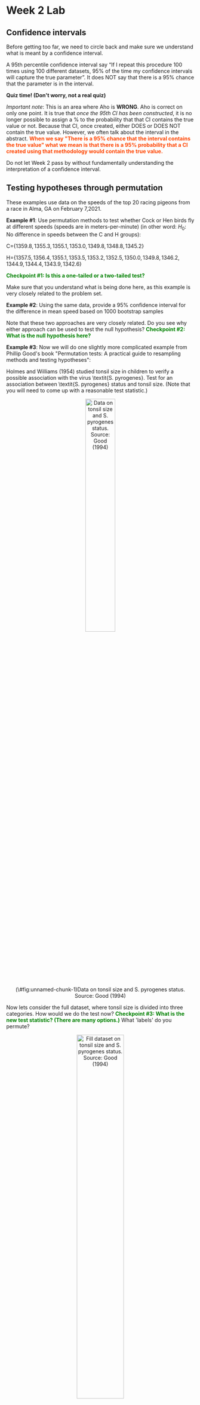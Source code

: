 Week 2 Lab
=============

Confidence intervals
-----------------------

Before getting too far, we need to circle back and make sure we understand what is meant by a confidence interval. 

A 95th percentile confidence interval say “If I repeat this procedure 100 times using 100 different datasets, 95% of the time my confidence intervals will capture the true parameter”. It does NOT say that there is a 95% chance that the parameter is in the interval.

**Quiz time! (Don't worry, not a real quiz)**

*Important note*: This is an area where Aho is **WRONG**. Aho is correct on only one point. It is true that *once the 95th CI has been constructed*, it is no longer possible to assign a $\%$ to the probability that that CI contains the true value or not. Because that CI, once created, either DOES or DOES NOT contain the true value. However, we often talk about the interval in the abstract. **<span style="color: orangered;">When we say "There is a 95$\%$ chance that the interval contains the true value" what we mean is that there is a 95$\%$ probability that a CI created using that methodology would contain the true value.</span>**

Do not let Week 2 pass by without fundamentally understanding the interpretation of a confidence interval. 

Testing hypotheses through permutation
------------------------------------

These examples use data on the speeds of the top 20 racing pigeons from a race in Alma, GA on February 7,2021. 

**Example #1**: Use permutation methods to test whether Cock or Hen birds fly at different speeds (speeds are in meters-per-minute) (in other word: $H_{0}$: No difference in speeds between the C and H groups):

C=$\{1359.8,1355.3,1355.1,1353.0,1349.8,1348.8,1345.2\}$

H=$\{1357.5,1356.4,1355.1,1353.5,1353.2,1352.5,1350.0,1349.8,1346.2,1344.9,1344.4,1343.9,1342.6\}$

**<span style="color: green;">Checkpoint #1: Is this a one-tailed or a two-tailed test?</span>**

Make sure that you understand what is being done here, as this example is very closely related to the problem set.


**Example #2**: Using the same data, provide a 95% confidence interval for the difference in mean speed based on 1000 bootstrap samples

Note that these two approaches are very closely related. Do you see why either approach can be used to test the null hypothesis? **<span style="color: green;">Checkpoint #2: What is the null hypothesis here?</span>**

**Example #3**: Now we will do one slightly more complicated example from Phillip Good's book "Permutation tests: A practical guide to resampling methods and testing hypotheses":

Holmes and Williams (1954) studied tonsil size in children to verify a possible association with the virus \textit{S. pyrogenes}. Test for an association between \textit{S. pyrogenes} status and tonsil size. (Note that you will need to come up with a reasonable test statistic.)

<div class="figure" style="text-align: center">
<img src="Table2categories.png" alt="Data on tonsil size and S. pyrogenes status. Source: Good (1994)" width="40%" />
<p class="caption">(\#fig:unnamed-chunk-1)Data on tonsil size and S. pyrogenes status. Source: Good (1994)</p>
</div>

Now lets consider the full dataset, where tonsil size is divided into three categories. How would we do the test now? **<span style="color: green;">Checkpoint #3: What is the new test statistic? (There are many options.)</span>** What 'labels' do you permute?

<div class="figure" style="text-align: center">
<img src="Table3categories.png" alt="Fill dataset on tonsil size and S. pyrogenes status. Source: Good (1994)" width="50%" />
<p class="caption">(\#fig:unnamed-chunk-2)Fill dataset on tonsil size and S. pyrogenes status. Source: Good (1994)</p>
</div>

Basics of bootstrap and jackknife
------------------------------------

To get started with bootstrap and jackknife techniques, we start by working through a very simple example. First we simulate some data


```r
x<-seq(0,9,by=1)
```

This will constutute our "data". Let's print the result of sampling with replacement to get a sense for it...


```r
table(sample(x,size=length(x),replace=T))
```

```
## 
## 0 1 2 4 5 6 
## 2 2 2 1 2 1
```

Now we will write a little script to take bootstrap samples and calculate the means of each of these bootstrap samples


```r
xmeans<-vector(length=1000)
for (i in 1:1000)
  {
  xmeans[i]<-mean(sample(x,replace=T))
  }
```

The actual number of bootstrapped samples is arbitrary *at this point* but there are ways of characterizing the precision of the bootstrap (jackknife-after-bootstrap) which might inform the number of bootstrap samples needed. *In practice*, people tend to pick some arbitrary but large number of bootstrap samples because computers are so fast that it is often easy to draw far more samples than are actually needed. When calculation of the statistic is slow (as might be the case if you are using the samples to construct a phylogeny, for example), then you would need to be more concerned with the number of bootstrap samples. 

First, lets just look at a histogram of the bootstrapped means and plot the actual sample mean on the histogram for comparison



```r
hist(xmeans,breaks=30,col="pink")
abline(v=mean(x),lwd=2)
```

<img src="Week-2-lab_files/figure-html/unnamed-chunk-6-1.png" width="672" />

Calculating bias and standard error
-----------------------------------

From these we can calculate the bias and standard deviation for the mean (which is the "statistic"):

$$
\widehat{Bias_{boot}} = \left(\frac{1}{k}\sum^{k}_{i=1}\theta^{*}_{i}\right)-\hat{\theta}
$$


```r
bias.boot<-mean(xmeans)-mean(x)
bias.boot
```

```
## [1] -0.0243
```

```r
hist(xmeans,breaks=30,col="pink")
abline(v=mean(x),lwd=5,col="black")
abline(v=mean(xmeans),lwd=2,col="yellow")
```

<img src="Week-2-lab_files/figure-html/unnamed-chunk-7-1.png" width="672" />

$$
\widehat{s.e._{boot}} = \sqrt{\frac{1}{k-1}\sum^{k}_{i=1}(\theta^{*}_{i}-\bar{\theta^{*}})^{2}}
$$


```r
se.boot<-sd(xmeans)
```

We can find the confidence intervals in two ways:

Method #1: Assume the bootstrap statistics are normally distributed


```r
LL.boot<-mean(xmeans)-1.96*se.boot #where did 1.96 come from?
UL.boot<-mean(xmeans)+1.96*se.boot
LL.boot
```

```
## [1] 2.691122
```

```r
UL.boot
```

```
## [1] 6.260278
```

Method #2: Simply take the quantiles of the bootstrap statistics


```r
quantile(xmeans,c(0.025,0.975))
```

```
##  2.5% 97.5% 
##   2.7   6.3
```

Let's compare this to what we would have gotten if we had used normal distribution theory. First we have to calculate the standard error:


```r
se.normal<-sqrt(var(x)/length(x))
LL.normal<-mean(x)-qt(0.975,length(x)-1)*se.normal
UL.normal<-mean(x)+qt(0.975,length(x)-1)*se.normal
LL.normal
```

```
## [1] 2.334149
```

```r
UL.normal
```

```
## [1] 6.665851
```

In this case, the confidence intervals we got from the normal distribution theory are too wide.

**<span style="color: green;">Checkpoint #4: Does it make sense why the normal distribution theory intervals are too wide?</span>** Because the original were were uniformly distributed, the data has higher variance than would be expected and therefore the standard error is higher than would be expected.

There are two packages that provide functions for bootstrapping, 'boot' and 'boostrap'. We will start by using the 'bootstrap' package, which was originally designed for Efron and Tibshirani's monograph on the bootstrap. 

To test the main functionality of the 'bootstrap' package, we will use the data we already have. The 'bootstrap' function requires the input of a user-defined function to calculate the statistic of interest. Here I will write a function that calculates the mean of the input values.


```r
library(bootstrap)
theta<-function(x)
  {
    mean(x)
  }
results<-bootstrap(x=x,nboot=1000,theta=theta)
results
```

```
## $thetastar
##    [1] 4.2 3.9 4.4 2.9 2.5 2.7 4.5 4.3 4.3 5.5 3.1 3.8 4.0 6.4 4.7 5.3 5.2 3.2
##   [19] 4.8 4.7 3.9 4.5 6.4 4.1 5.3 4.1 5.6 2.8 4.2 4.5 5.7 4.5 5.7 4.8 4.5 5.2
##   [37] 4.6 5.4 2.4 5.4 4.9 5.8 5.3 6.3 4.4 4.1 4.8 3.7 5.3 4.3 4.3 2.7 3.5 5.3
##   [55] 2.8 3.0 5.7 3.1 3.5 4.5 4.1 3.6 3.5 3.6 3.3 3.5 5.1 5.5 4.5 4.0 4.0 3.7
##   [73] 6.1 5.4 4.5 4.3 4.8 3.4 6.2 3.8 4.8 3.8 5.6 4.7 3.0 3.7 5.2 4.2 5.0 4.6
##   [91] 5.0 4.5 3.8 5.4 4.1 3.1 4.4 5.1 4.4 7.5 6.1 2.8 4.5 3.7 3.0 4.4 4.4 4.5
##  [109] 3.7 6.5 6.6 4.1 4.2 3.5 5.2 4.0 5.5 4.9 4.0 4.1 4.3 4.1 3.8 4.0 3.4 6.6
##  [127] 5.2 6.0 6.0 3.5 4.6 3.8 3.4 5.9 4.8 5.2 6.2 3.7 3.1 4.0 4.9 4.4 3.6 3.4
##  [145] 5.0 4.2 6.4 5.3 3.6 3.4 4.4 4.5 3.6 5.2 7.0 4.8 5.5 4.8 4.3 6.5 5.3 4.5
##  [163] 4.4 3.7 4.7 4.8 4.2 4.7 3.1 3.1 5.0 4.7 5.3 4.8 4.3 3.8 4.1 5.0 3.9 3.1
##  [181] 3.8 4.5 4.3 5.5 4.6 3.5 5.2 3.3 4.3 4.3 3.7 4.2 5.0 4.8 4.7 6.1 4.3 2.7
##  [199] 3.0 3.6 5.1 4.4 4.4 3.9 2.9 4.1 4.2 5.0 3.3 7.0 4.0 5.7 3.5 5.0 4.4 5.1
##  [217] 4.9 4.1 5.6 5.0 4.2 3.4 5.9 6.1 5.1 4.7 3.5 4.6 4.6 3.4 5.3 5.1 3.3 5.2
##  [235] 4.9 5.0 3.1 4.9 3.9 5.1 3.5 4.8 4.5 4.5 4.6 5.3 2.8 5.0 3.6 2.5 6.8 5.0
##  [253] 3.3 6.1 3.0 3.7 4.1 4.3 5.9 2.3 5.6 5.5 5.2 5.8 3.3 4.3 4.9 4.4 5.4 3.4
##  [271] 5.2 4.6 5.2 4.5 3.0 4.0 5.7 3.7 5.7 4.9 5.2 4.4 4.1 4.2 3.8 3.8 6.4 4.1
##  [289] 5.6 3.9 5.2 3.7 3.2 3.9 3.6 6.2 6.1 5.2 4.3 4.2 5.7 5.6 3.8 5.0 4.8 6.4
##  [307] 4.6 4.7 5.1 4.1 3.9 4.2 3.3 4.9 5.3 3.2 4.1 4.8 4.5 5.7 4.4 4.1 3.6 4.4
##  [325] 4.7 3.1 4.1 4.4 5.2 4.3 4.4 3.5 4.3 4.7 4.1 3.7 4.4 6.2 6.0 4.1 4.9 4.9
##  [343] 5.7 5.7 5.6 3.2 4.2 4.2 5.4 3.6 5.4 1.9 6.2 4.7 4.5 5.6 5.7 3.8 3.9 5.2
##  [361] 5.0 5.8 6.0 3.3 5.6 5.0 4.6 4.9 5.8 3.6 5.3 4.4 4.4 3.9 6.0 2.9 5.3 4.1
##  [379] 6.0 4.0 3.6 3.5 3.9 2.4 4.7 4.6 2.8 6.8 4.8 3.6 5.2 2.8 4.6 3.8 6.5 3.6
##  [397] 3.2 3.1 4.3 5.2 5.0 3.7 4.1 4.6 3.6 6.0 4.5 5.2 2.5 3.3 4.3 6.1 5.1 5.0
##  [415] 4.2 3.7 5.8 5.3 3.6 4.0 4.9 5.9 3.0 4.9 5.4 6.1 3.6 4.6 4.5 6.2 3.8 5.2
##  [433] 3.7 4.0 2.9 4.5 6.8 2.9 4.6 5.5 3.6 3.5 4.0 6.0 4.2 2.9 5.5 5.2 2.2 4.6
##  [451] 3.7 3.8 4.8 3.8 5.0 3.9 4.3 5.4 4.9 3.4 5.3 4.2 5.1 4.5 4.5 4.4 3.7 5.3
##  [469] 3.0 4.0 5.0 5.4 4.3 4.8 4.2 5.1 3.9 5.5 4.1 2.6 4.7 4.8 2.9 3.8 4.5 5.0
##  [487] 5.5 2.5 2.8 5.4 4.3 5.1 5.1 4.2 3.4 5.8 6.1 5.5 4.5 2.6 3.7 5.0 4.1 5.1
##  [505] 5.6 4.9 5.1 5.3 3.6 3.6 5.2 3.3 5.1 3.4 5.1 5.1 4.4 5.3 3.5 5.7 6.0 5.1
##  [523] 4.8 3.1 4.6 4.1 4.3 4.2 3.8 3.9 5.3 7.0 3.9 4.3 4.2 6.1 5.6 4.1 4.1 5.0
##  [541] 3.2 4.2 6.0 4.7 5.8 5.2 3.8 3.2 3.2 5.5 4.4 5.9 4.5 3.8 2.7 6.6 5.2 5.5
##  [559] 3.0 6.1 6.0 2.6 4.8 5.5 6.4 3.3 4.1 5.1 3.9 6.0 4.8 3.8 6.4 4.4 5.2 6.2
##  [577] 4.7 5.7 5.3 5.1 5.3 3.7 4.0 3.6 3.6 2.9 4.8 5.6 4.6 4.2 4.4 4.2 4.7 5.8
##  [595] 4.3 4.4 4.8 4.2 3.8 5.5 4.7 5.1 4.9 5.0 3.5 3.1 4.4 2.7 3.5 4.5 4.1 3.6
##  [613] 4.0 4.3 5.3 4.8 3.8 4.3 3.2 3.8 3.5 5.2 5.6 5.3 4.2 4.7 5.1 4.3 5.1 6.1
##  [631] 5.7 3.8 5.1 3.8 4.7 5.0 4.4 5.1 5.8 3.9 3.2 5.5 4.6 4.8 4.0 3.6 6.3 4.6
##  [649] 5.3 4.4 4.7 3.3 4.5 5.4 3.5 3.9 3.5 4.8 5.2 5.0 4.4 4.3 4.3 5.0 2.7 5.5
##  [667] 3.5 2.7 4.8 6.6 3.7 5.3 6.1 2.8 3.1 4.2 5.7 2.6 5.0 4.4 4.9 5.1 4.2 4.0
##  [685] 4.8 6.1 4.0 5.6 4.5 5.0 5.2 3.4 4.0 4.5 3.7 4.5 3.7 5.0 5.8 5.0 4.6 4.2
##  [703] 4.5 4.0 5.4 4.6 3.9 4.6 5.7 4.3 6.9 4.6 3.1 4.6 4.6 3.7 4.8 6.6 4.7 4.9
##  [721] 4.0 5.2 3.6 2.9 5.3 4.6 5.9 3.1 3.9 4.1 5.5 5.0 3.6 4.2 4.7 4.5 4.8 4.2
##  [739] 4.7 5.3 5.9 4.4 2.9 4.9 4.0 4.3 3.6 5.5 4.6 6.1 4.0 5.5 3.2 4.7 5.4 4.2
##  [757] 5.3 3.3 6.1 4.4 5.6 6.2 5.4 5.5 5.3 4.2 2.9 3.2 4.2 3.0 3.5 6.4 4.3 3.7
##  [775] 4.1 5.5 5.6 2.2 5.1 3.3 5.4 4.2 4.3 5.1 5.6 4.8 4.1 4.9 4.8 4.3 2.7 5.1
##  [793] 5.3 5.5 6.0 4.7 5.7 3.9 3.7 4.7 5.2 5.2 3.1 4.7 5.4 5.5 5.4 4.7 5.0 3.6
##  [811] 5.2 4.1 4.0 4.5 4.6 3.1 5.3 3.4 4.1 4.1 5.1 5.9 4.9 4.9 4.2 5.1 4.2 3.7
##  [829] 4.9 5.2 6.0 5.0 5.4 6.6 4.3 4.8 4.2 3.5 3.5 5.4 5.3 4.0 4.9 4.8 4.5 3.7
##  [847] 5.4 6.1 4.0 5.3 3.2 4.4 4.9 4.3 4.5 4.5 4.6 5.4 4.6 5.4 4.3 4.9 5.8 4.4
##  [865] 4.1 2.2 4.5 3.9 3.2 4.0 4.4 4.2 4.4 5.1 4.5 3.5 5.4 5.3 4.0 5.5 5.5 5.9
##  [883] 5.6 3.7 5.1 2.3 4.5 4.8 3.2 4.0 4.6 6.5 4.1 4.1 3.2 4.7 4.3 6.2 3.4 3.8
##  [901] 4.2 4.3 5.7 4.5 6.2 3.9 4.7 4.8 4.9 4.1 3.4 5.3 5.0 4.5 4.1 4.1 3.8 4.7
##  [919] 5.1 4.3 6.7 5.1 4.9 4.9 5.0 3.9 3.3 5.0 5.6 3.6 4.4 4.1 3.6 5.8 4.1 3.5
##  [937] 4.7 3.4 4.4 4.6 5.2 3.9 3.4 5.7 5.2 4.7 3.1 4.5 5.0 5.8 3.3 5.5 2.8 6.5
##  [955] 4.4 2.8 4.4 4.7 4.7 4.0 5.3 3.5 6.2 4.4 4.0 3.6 4.4 4.1 5.2 2.5 4.6 4.5
##  [973] 4.1 4.6 5.5 3.5 3.8 5.7 4.8 4.5 6.8 4.3 4.7 4.7 5.4 4.0 4.1 3.0 3.6 2.3
##  [991] 4.4 6.4 3.2 4.3 4.4 5.6 4.0 5.0 4.4 5.6
## 
## $func.thetastar
## NULL
## 
## $jack.boot.val
## NULL
## 
## $jack.boot.se
## NULL
## 
## $call
## bootstrap(x = x, nboot = 1000, theta = theta)
```

```r
quantile(results$thetastar,c(0.025,0.975))
```

```
##  2.5% 97.5% 
##   2.7   6.4
```

Notice that we get exactly what we got last time. This illustrates an important point, which is that the bootstrap functions are often no easier to use than something you could write yourself.

You can also define a function of the bootstrapped statistics (we have been calling this theta) to pull out immediately any summary statistics you are interested in from the bootstrapped thetas.

Here I will write a function that calculates the bias of my estimate of the mean (which is 4.5 [i.e. the mean of the number 0,1,2,3,4,5,6,7,8,9])


```r
bias<-function(x)
  {
  mean(x)-4.5
  }
results<-bootstrap(x=x,nboot=1000,theta=theta,func=bias)
results
```

```
## $thetastar
##    [1] 5.2 5.5 5.5 4.4 4.3 4.8 3.8 5.1 3.9 4.0 3.4 5.4 5.6 5.2 2.6 6.0 3.6 4.3
##   [19] 3.7 4.7 4.3 4.0 5.1 4.2 3.7 2.8 5.7 3.9 5.4 4.8 4.3 4.0 4.0 3.9 5.6 5.4
##   [37] 3.3 4.8 5.2 2.6 3.8 4.7 3.8 2.9 2.4 4.5 5.1 5.7 5.0 6.1 5.8 3.9 3.6 4.3
##   [55] 4.3 3.7 5.3 5.3 4.6 2.6 6.0 5.3 6.0 4.6 5.6 5.5 5.9 4.9 6.2 4.7 5.6 4.9
##   [73] 3.8 4.7 4.3 4.2 4.0 5.0 4.9 2.7 3.8 4.6 4.7 5.8 5.8 5.2 2.8 4.6 4.0 5.6
##   [91] 4.3 5.6 4.4 4.4 3.8 4.5 5.4 5.4 4.7 4.0 3.6 5.8 5.4 3.5 4.1 5.0 4.7 5.6
##  [109] 4.6 4.2 4.7 5.2 5.5 2.8 3.9 4.6 5.9 5.0 3.4 3.7 4.1 5.6 4.7 4.5 4.4 4.1
##  [127] 5.0 4.4 4.9 4.5 3.6 3.4 4.0 3.9 4.0 3.1 5.0 5.5 4.3 3.5 3.7 4.8 5.7 4.8
##  [145] 5.8 5.9 5.4 3.7 4.9 4.7 3.2 6.3 3.4 4.9 5.1 3.7 4.8 5.3 4.3 5.3 4.3 7.3
##  [163] 5.1 4.2 3.8 5.6 4.7 3.7 3.7 3.3 3.6 2.7 6.1 4.5 4.2 3.6 4.7 5.5 5.2 3.6
##  [181] 4.4 3.6 4.0 3.7 3.1 3.7 4.4 5.8 5.1 5.1 3.8 5.5 4.5 2.6 4.5 4.7 6.3 4.8
##  [199] 4.3 3.7 5.1 5.4 4.5 3.5 5.2 3.8 3.8 5.0 5.2 6.0 3.4 3.9 4.7 4.2 4.0 4.5
##  [217] 5.7 3.8 5.7 4.9 3.4 4.6 6.6 4.0 5.2 4.8 6.3 3.4 3.4 4.9 3.8 5.2 3.7 4.2
##  [235] 6.3 4.2 5.8 5.3 4.7 5.7 5.1 5.3 3.2 5.1 6.2 3.7 5.6 2.8 2.8 6.5 4.5 4.2
##  [253] 5.1 4.8 5.5 4.2 4.4 4.5 5.3 4.3 3.3 4.8 5.8 4.7 5.3 5.4 3.9 5.6 4.4 5.1
##  [271] 4.2 4.9 4.3 5.8 4.8 5.9 3.3 3.6 4.7 5.0 4.7 5.3 5.1 3.8 4.0 4.5 2.7 3.8
##  [289] 2.9 3.8 4.8 5.1 5.1 3.9 3.6 3.5 3.7 5.5 5.1 4.9 4.8 6.2 4.8 5.3 4.6 5.2
##  [307] 5.9 5.7 3.0 5.2 4.9 4.1 4.5 4.0 5.3 4.5 3.8 3.6 4.4 4.6 4.3 4.3 4.0 5.2
##  [325] 5.1 6.7 3.0 3.5 4.5 5.5 3.8 4.1 4.7 4.4 4.7 3.9 4.3 4.1 3.4 5.5 3.4 5.6
##  [343] 4.0 4.6 5.0 2.9 4.1 4.2 5.5 4.0 5.2 3.2 5.1 5.0 4.0 4.6 4.9 3.0 4.1 5.7
##  [361] 5.3 5.9 4.7 3.4 4.3 4.3 4.4 4.5 3.9 4.2 5.3 4.1 3.2 3.9 3.8 4.1 5.0 3.6
##  [379] 4.0 3.6 3.9 5.0 4.1 5.6 4.0 5.2 4.6 3.1 4.7 4.0 4.5 3.4 2.9 3.6 4.8 3.7
##  [397] 3.8 5.7 3.7 4.3 5.4 4.5 3.1 5.8 4.9 3.6 6.1 5.2 6.9 5.2 4.7 6.0 4.6 4.4
##  [415] 5.6 4.7 3.2 3.3 5.6 3.4 5.2 4.2 5.0 4.4 4.2 4.4 5.4 4.1 4.8 4.6 5.0 4.4
##  [433] 5.9 4.8 3.4 4.7 4.8 4.2 5.0 5.7 5.3 3.2 3.4 3.5 5.2 6.0 5.5 5.6 5.2 6.2
##  [451] 3.8 5.4 5.8 4.7 3.0 4.3 4.1 4.6 4.6 4.8 2.6 4.6 4.5 4.2 4.0 4.7 4.7 5.1
##  [469] 3.0 3.7 5.6 5.3 6.7 5.7 5.0 5.5 4.1 4.1 4.6 5.1 5.5 3.9 3.9 3.7 2.6 2.9
##  [487] 4.4 4.5 5.7 4.3 2.5 4.4 6.2 4.8 3.0 6.0 4.4 4.4 2.6 4.1 3.2 5.1 4.5 5.7
##  [505] 3.5 3.7 4.6 4.4 5.0 5.5 5.4 4.7 5.1 5.0 5.3 5.2 4.4 6.2 3.2 5.0 4.5 3.6
##  [523] 2.6 5.4 4.7 4.2 4.1 3.7 6.0 2.2 4.4 2.8 4.4 5.1 4.4 3.9 2.9 4.8 6.3 4.2
##  [541] 4.7 3.0 3.9 3.5 3.2 4.7 3.9 3.5 2.7 5.0 4.0 4.1 3.5 4.7 4.6 2.4 5.4 4.8
##  [559] 4.5 4.2 4.0 4.2 3.8 5.5 7.0 3.3 4.2 4.4 1.7 3.9 6.0 5.2 6.2 4.4 4.5 3.0
##  [577] 4.7 5.3 4.5 2.9 5.2 4.2 4.6 5.5 2.4 4.8 4.5 5.5 6.4 4.0 5.3 4.9 4.2 7.2
##  [595] 3.5 4.2 4.6 3.4 4.8 5.6 4.4 3.7 4.1 4.6 4.6 4.2 3.8 4.1 3.4 3.6 3.2 4.7
##  [613] 3.7 3.8 5.7 4.8 6.7 4.6 4.2 3.8 2.9 4.2 6.0 2.6 4.7 5.2 6.0 4.1 2.2 4.8
##  [631] 4.5 3.4 3.3 4.4 5.6 3.7 4.0 4.4 4.8 3.9 4.1 4.3 3.6 4.4 3.9 5.4 5.3 3.9
##  [649] 5.2 4.7 4.3 2.7 3.6 5.2 5.6 4.7 4.3 2.9 5.2 3.7 6.0 5.5 4.2 3.4 5.2 4.7
##  [667] 2.5 3.0 3.5 4.9 4.7 5.2 4.8 5.6 3.3 5.9 3.4 4.1 3.4 3.6 4.7 4.9 4.0 5.2
##  [685] 4.1 5.4 5.9 3.8 4.7 5.5 4.6 5.8 5.9 2.4 4.9 4.3 4.1 4.6 3.7 5.5 5.2 2.9
##  [703] 5.4 3.2 2.1 3.4 4.8 3.7 5.3 4.7 5.0 3.6 3.7 5.5 4.9 5.6 3.6 5.8 6.0 2.9
##  [721] 2.4 5.4 6.5 3.6 4.8 2.7 4.8 4.8 4.2 4.7 4.8 4.5 2.9 5.3 3.5 4.6 4.6 2.8
##  [739] 4.5 5.2 4.5 5.8 5.0 4.2 4.2 7.1 4.5 4.8 3.3 5.4 3.3 4.9 5.9 4.4 3.6 4.7
##  [757] 3.5 3.2 5.1 3.9 3.3 3.9 5.6 4.3 3.9 5.3 3.3 5.1 3.5 4.8 3.1 5.3 5.4 2.8
##  [775] 3.6 4.4 4.1 5.3 5.8 5.2 5.5 3.5 3.8 4.9 4.2 6.1 4.3 3.5 2.9 5.1 4.2 4.3
##  [793] 5.5 3.7 5.2 4.2 5.3 5.5 3.9 5.4 5.6 4.6 5.5 5.5 5.9 5.0 2.3 5.3 5.8 4.1
##  [811] 3.9 4.0 5.6 2.7 6.3 5.1 3.8 4.6 3.1 4.9 4.9 4.0 3.8 5.1 5.4 5.6 5.6 2.9
##  [829] 3.6 5.2 2.0 4.2 4.2 5.0 4.2 4.1 5.7 4.4 3.9 4.5 4.6 4.4 4.8 4.3 4.0 4.2
##  [847] 4.8 3.2 3.6 3.9 4.1 5.0 4.2 3.4 5.2 4.8 5.8 3.6 5.1 4.6 6.2 3.2 5.6 3.4
##  [865] 3.8 4.1 5.0 2.4 3.6 5.3 4.0 6.3 4.2 4.1 4.7 5.4 6.3 4.5 5.2 3.8 3.8 4.9
##  [883] 4.9 4.6 5.7 3.9 5.1 3.0 4.8 4.1 4.5 4.6 6.1 5.1 4.9 3.5 4.9 4.6 5.8 5.2
##  [901] 5.7 3.6 3.8 4.2 5.0 2.5 3.9 5.3 4.4 5.6 4.6 3.8 5.1 2.6 4.5 4.4 5.5 5.3
##  [919] 4.3 5.5 4.8 3.8 3.8 6.2 2.9 2.9 4.7 4.3 5.4 4.2 3.8 3.3 4.3 5.0 5.6 4.1
##  [937] 3.6 4.0 4.5 5.0 3.7 4.3 2.7 3.3 3.9 4.2 3.9 5.0 2.9 4.4 5.1 3.4 4.3 3.7
##  [955] 5.1 5.1 2.0 5.0 5.8 4.9 5.2 4.5 4.5 4.4 4.1 4.4 6.8 4.2 4.3 5.5 3.9 4.3
##  [973] 4.1 4.4 3.2 4.3 4.2 3.8 4.7 4.8 3.7 5.5 4.8 3.2 4.6 3.7 6.6 3.9 3.7 5.5
##  [991] 4.9 4.9 4.3 4.8 6.1 5.5 4.2 4.1 4.0 4.0
## 
## $func.thetastar
## [1] -0.0078
## 
## $jack.boot.val
##  [1]  0.49241983  0.36581197  0.35451807  0.13653333  0.03011696 -0.02660819
##  [7] -0.10395480 -0.41142857 -0.37454068 -0.50596591
## 
## $jack.boot.se
## [1] 0.9942688
## 
## $call
## bootstrap(x = x, nboot = 1000, theta = theta, func = bias)
```

Compare this to 'bias.boot' (our result from above). Why might it not be the same? Try running the same section of code several times. See how the value of the bias ($func.thetastar) jumps around? We should not be surprised by this because we can look at the jackknife-after-bootstrap estimate of the standard error of the function (in this case, that function is the bias) and we can see that it is not so small that we wouldn't expect some variation in these values.

Remember, everything we have discussed today are estimates. The statistic as applied to your data will change with new data, as will the standard error, the confidence intervals - everything! All of these values have sampling distributions and are subject to change if you repeated the procedure with new data.

Note that we can calculate any function of $\theta^{*}$. A simple example would be the 72nd percentile:


```r
perc72<-function(x)
  {
  quantile(x,probs=c(0.72))
  }
results<-bootstrap(x=x,nboot=1000,theta=theta,func=perc72)
results
```

```
## $thetastar
##    [1] 5.4 4.7 3.9 3.2 4.8 4.1 3.3 5.1 4.7 1.7 4.5 4.8 5.8 5.5 2.5 4.8 4.1 4.6
##   [19] 3.9 4.6 5.0 4.0 3.2 2.9 4.4 4.2 4.5 6.1 4.5 3.4 4.8 3.6 4.3 4.0 5.8 6.0
##   [37] 3.0 3.6 5.6 5.7 3.6 5.0 4.5 5.1 4.9 5.6 5.6 3.2 5.3 5.0 3.4 6.0 3.3 5.9
##   [55] 4.7 2.9 4.9 3.2 5.0 5.2 4.6 4.3 5.4 3.8 3.3 4.7 4.1 5.8 3.6 4.0 3.4 3.9
##   [73] 4.9 5.3 5.3 3.9 3.8 4.2 4.9 4.4 3.6 6.1 5.1 3.8 5.2 4.0 3.4 4.4 5.7 5.7
##   [91] 5.7 4.1 4.4 4.8 4.0 6.0 3.6 4.4 3.3 5.4 4.5 3.9 4.0 5.0 3.7 5.6 5.2 4.4
##  [109] 3.5 3.7 4.2 4.8 6.4 4.5 4.5 4.6 4.8 2.9 5.5 5.8 4.2 4.0 3.9 3.5 4.0 4.5
##  [127] 3.9 4.1 3.1 5.6 5.5 6.4 5.3 6.0 4.6 4.9 3.9 3.1 5.3 5.3 3.9 4.2 2.8 5.0
##  [145] 4.7 4.2 5.2 5.3 5.3 4.5 4.4 4.4 4.2 4.1 4.9 4.2 3.1 6.3 4.2 5.5 4.1 5.2
##  [163] 3.1 5.3 4.4 4.9 2.4 4.1 4.1 4.6 5.5 2.7 5.9 6.0 4.6 5.5 4.2 3.5 4.1 5.8
##  [181] 4.7 4.5 4.6 4.9 3.0 5.0 4.8 3.8 5.7 4.0 2.4 3.2 4.6 3.9 4.4 2.8 4.7 3.4
##  [199] 3.3 4.8 4.3 3.8 5.1 5.6 4.9 5.3 4.1 5.7 4.5 6.0 4.2 3.8 4.3 4.2 3.4 4.5
##  [217] 3.3 5.3 5.5 4.8 2.4 2.3 5.5 5.4 4.8 4.0 4.5 5.3 5.0 5.2 3.0 4.5 4.2 5.5
##  [235] 5.4 3.8 5.7 5.1 5.3 4.3 5.5 4.6 5.2 4.3 5.4 4.6 3.6 4.9 4.3 5.9 3.8 4.8
##  [253] 5.0 4.8 4.7 3.1 5.2 4.6 4.0 3.7 3.7 5.7 3.6 3.7 5.5 4.8 4.0 4.0 5.0 4.9
##  [271] 4.1 4.1 4.0 4.9 3.6 4.7 3.8 3.5 3.8 5.4 5.3 4.1 5.1 5.1 4.9 3.2 3.9 4.4
##  [289] 3.9 4.1 4.2 3.1 5.5 3.0 5.2 4.3 4.6 4.6 4.5 5.2 5.2 4.3 3.5 4.4 4.3 3.2
##  [307] 3.6 4.8 3.8 6.2 3.1 5.0 3.9 5.1 4.6 4.4 3.7 4.1 4.4 5.6 3.3 5.5 5.6 4.6
##  [325] 3.5 5.7 5.2 4.5 5.1 4.3 5.2 5.1 6.0 3.7 4.6 5.3 3.2 4.3 5.6 4.6 4.2 3.8
##  [343] 4.8 5.2 4.2 4.0 3.9 3.7 4.4 4.1 3.9 4.3 5.2 3.8 5.5 5.9 4.1 4.9 4.6 2.7
##  [361] 4.2 5.1 3.1 4.9 4.3 4.4 4.6 2.2 6.0 4.5 4.9 5.0 3.5 4.0 6.2 4.0 6.0 5.8
##  [379] 3.0 5.5 4.0 5.3 2.2 4.7 5.4 5.5 6.1 3.9 4.8 5.7 4.7 4.5 6.2 4.6 3.6 5.2
##  [397] 4.6 4.6 3.5 4.9 3.6 3.5 4.5 5.4 3.9 4.0 5.3 2.8 5.2 4.0 5.4 2.6 4.1 4.6
##  [415] 4.8 4.7 4.1 4.4 4.5 4.0 2.6 3.6 3.9 4.4 4.8 4.5 4.6 4.8 4.2 5.9 3.7 5.3
##  [433] 6.0 4.7 3.5 4.3 2.9 4.5 4.6 5.5 4.5 4.4 3.9 3.9 3.1 4.1 3.9 5.1 2.3 5.7
##  [451] 3.7 3.9 6.0 3.3 4.0 5.5 5.2 4.7 3.5 3.6 4.7 5.2 5.0 3.7 5.5 5.6 3.8 3.0
##  [469] 3.3 4.4 2.5 3.6 6.1 4.2 5.1 4.4 3.6 6.0 4.9 6.5 6.4 4.8 5.9 5.0 4.9 4.4
##  [487] 3.5 6.6 4.3 3.9 4.9 3.3 2.7 4.8 5.3 4.8 4.8 3.9 6.3 3.8 3.9 5.7 3.5 3.6
##  [505] 3.9 4.0 4.5 4.8 4.6 5.3 5.0 4.7 5.3 4.1 5.0 4.8 5.9 4.9 3.2 5.4 3.3 4.1
##  [523] 4.8 4.4 4.9 4.4 4.1 3.9 4.5 5.2 5.2 4.5 6.1 4.4 3.9 4.3 3.1 5.6 5.2 4.7
##  [541] 4.6 3.7 5.4 4.0 4.0 3.5 5.5 2.9 4.7 4.9 5.3 5.3 4.4 4.6 4.8 4.2 4.1 4.4
##  [559] 3.9 4.3 3.6 4.7 5.5 4.6 3.8 4.6 4.7 4.9 4.8 4.1 2.7 5.6 4.3 5.3 5.1 5.2
##  [577] 5.3 4.6 5.3 4.6 2.9 2.9 5.6 3.1 4.7 5.0 3.2 4.0 5.9 4.8 4.2 3.7 3.0 5.1
##  [595] 4.2 5.5 3.9 5.9 4.8 2.7 5.8 3.0 6.0 4.7 4.4 4.8 3.9 4.2 4.3 2.2 3.6 4.8
##  [613] 3.7 4.4 4.6 5.1 3.7 4.2 6.2 5.6 4.9 4.5 3.6 5.0 4.1 6.2 5.3 3.4 2.7 4.3
##  [631] 2.7 5.2 4.6 6.2 3.3 4.4 5.9 4.6 4.1 4.6 3.8 5.8 4.8 4.5 2.9 5.4 4.3 4.2
##  [649] 5.0 5.8 4.1 4.0 4.4 3.1 5.6 3.9 6.0 3.6 5.6 5.2 2.2 3.3 5.3 4.9 4.7 5.2
##  [667] 5.8 2.3 6.0 4.5 5.6 3.2 4.8 5.6 3.9 4.1 4.5 4.5 6.3 5.5 4.6 3.9 5.3 3.8
##  [685] 6.1 4.8 7.0 5.8 5.0 5.2 4.3 4.3 4.7 3.4 5.4 4.6 4.4 4.1 4.8 4.8 6.0 5.6
##  [703] 2.2 3.4 4.5 4.9 5.2 3.9 4.5 7.1 4.1 4.9 2.8 4.4 4.1 5.4 3.8 4.6 5.1 5.4
##  [721] 6.1 4.7 3.6 3.9 4.2 4.0 2.5 4.3 4.1 3.2 4.9 3.2 3.1 4.4 3.9 3.5 3.7 5.3
##  [739] 4.0 4.4 5.3 4.8 3.8 4.2 5.1 3.6 4.9 5.7 6.4 4.1 3.8 4.6 5.0 4.8 4.6 3.3
##  [757] 3.4 4.5 4.0 5.1 4.9 6.2 5.8 4.0 3.4 4.3 2.9 4.8 5.3 5.2 6.0 4.4 3.2 4.3
##  [775] 3.0 4.1 4.9 2.7 4.5 3.0 6.2 4.8 4.1 5.1 4.8 4.8 5.1 4.5 4.2 3.0 3.7 4.2
##  [793] 5.3 3.2 5.7 4.1 4.4 5.3 3.6 3.3 3.6 4.6 5.6 6.0 4.3 5.5 3.6 4.9 4.1 2.8
##  [811] 3.8 3.6 2.9 3.6 4.4 4.1 5.7 4.4 3.4 5.0 4.9 3.8 4.8 5.1 5.0 3.8 5.5 5.9
##  [829] 4.1 5.0 4.5 5.1 4.8 3.6 4.4 3.6 4.5 5.1 5.6 5.4 3.2 6.4 3.6 4.5 5.3 4.0
##  [847] 5.9 4.5 3.6 5.2 3.0 3.5 4.1 6.1 3.9 4.6 5.2 4.4 4.1 4.1 3.9 3.9 4.1 6.3
##  [865] 4.7 3.7 4.0 3.1 4.0 3.7 4.2 4.6 5.4 2.5 5.2 5.2 3.1 3.0 4.7 3.9 6.5 5.1
##  [883] 4.2 5.2 5.4 4.4 4.2 5.1 3.3 5.1 4.8 3.2 3.7 5.1 4.9 5.1 5.0 3.3 5.0 2.6
##  [901] 5.5 6.5 4.6 4.8 3.4 4.2 5.8 3.7 4.8 5.4 2.9 4.2 4.3 4.6 4.8 4.3 5.5 5.3
##  [919] 5.8 3.1 4.3 4.4 6.5 3.7 5.1 4.9 4.1 6.4 5.1 3.7 5.1 4.5 4.4 3.3 3.7 3.5
##  [937] 4.5 5.1 2.8 2.8 5.3 4.6 5.2 5.2 4.5 4.6 3.1 3.3 4.4 5.3 6.4 4.7 3.4 4.1
##  [955] 4.8 3.1 4.0 3.2 5.1 4.7 4.9 2.7 5.6 3.6 3.7 3.4 4.8 5.9 4.7 5.2 4.2 4.4
##  [973] 5.1 4.9 4.6 3.0 3.2 3.8 4.4 3.7 3.8 4.2 4.3 3.9 5.5 5.3 4.9 4.1 5.2 5.3
##  [991] 4.4 3.6 4.6 3.7 3.3 5.8 3.8 5.6 5.5 4.1
## 
## $func.thetastar
##   72% 
## 5.028 
## 
## $jack.boot.val
##  [1] 5.4 5.4 5.3 5.2 5.2 5.1 4.8 4.8 4.6 4.5
## 
## $jack.boot.se
## [1] 0.9396276
## 
## $call
## bootstrap(x = x, nboot = 1000, theta = theta, func = perc72)
```

On Tuesday we went over an example in which we bootstrapped the correlation coefficient between LSAT scores and GPA. To do that, we sampled pairs of (LSAT,GPA) data with replacement. Here is a little script that would do something like that using (X,Y) data that are independently drawn from the normal distribution


```r
xdata<-matrix(rnorm(30),ncol=2)
```

Everyone's data is going to be different. With such a small sample size, it would be easy to get a positive or negative correlation by random change, but on average across everyone's datasets, there should be zero correlation because the two columns are drawn independently.


```r
n<-15
theta<-function(x,xdata)
  {
  cor(xdata[x,1],xdata[x,2])
  }
results<-bootstrap(x=1:n,nboot=50,theta=theta,xdata=xdata) 
#NB: xdata is passed to the theta function, not needed for bootstrap function itself
```

Notice the parameters that get passed to the 'bootstrap' function are: (1) the indexes which will be sampled with replacement. This is different that the raw data but the end result is the same because both the indices and the raw data get passed to the function 'theta' (2) the number of bootrapped samples (in this case 50) (3) the function to calculate the statistic (4) the raw data.

Lets look at a histogram of the bootstrapped statistics $\theta^{*}$ and draw a vertical line for the statistic as applied to the original data.


```r
hist(results$thetastar,breaks=30,col="pink")
abline(v=cor(xdata[,1],xdata[,2]),lwd=2)
```

<img src="Week-2-lab_files/figure-html/unnamed-chunk-17-1.png" width="672" />

Parametric bootstrap
---------------------

Let's do one quick example of a parametric bootstrap. We haven't introduced distributions yet (except for the Gaussian, or Normal, distribution, which is the most familiar), so lets spend a few minutes exploring the Gamma distribution, just so we have it to work with for testing out parametric bootstrap. All we need to know is that the Gamma distribution is a continuous, non-negative distribution that takes two parameters, which we call "shape" and "rate". Lets plot a few examples just to see what a Gamma distribution looks like. (Note that the Gamma distribution can be parameterized by "shape" and "rate" OR by "shape" and "scale", where "scale" is just 1/"rate". R will allow you to use either (shape,rate) or (shape,scale) as long as you specify which you are providing.

<img src="Week-2-lab_files/figure-html/unnamed-chunk-18-1.png" width="672" />


Let's generate some fairly sparse data from a Gamma distribution


```r
original.data<-rgamma(10,3,5)
```

and calculate the skew of the data using the R function 'skewness' from the 'moments' package. 


```r
library(moments)
theta<-skewness(original.data)
head(theta)
```

```
## [1] 0.7974202
```

What is skew? Skew describes how assymetric a distribution is. A distribution with a positive skew is a distribution that is "slumped over" to the right, with a right tail that is longer than the left tail. Alternatively, a distribution with negative skew has a longer left tail. Here we are just using it for illustration, as a property of a distribution that you may want to estimate using your data.

Lets use 'fitdistr' to fit a gamma distribution to these data. This function is an extremely handy function that takes in your data, the name of the distribution you are fitting, and some starting values (for the estimation optimizer under the hood), and it will return the parameter values (and their standard errors). We will learn in a couple weeks how R is doing this, but for now we will just use it out of the box. (Because we generated the data, we happen to know that the data are gamma distributed. In general we wouldn't know that, and we will see in a second that our assumption about the shape of the data really does make a difference.)


```r
library(MASS)
fit<-fitdistr(original.data,dgamma,list(shape=1,rate=1))
```

```
## Warning in densfun(x, parm[1], parm[2], ...): NaNs produced
```

```r
# fit<-fitdistr(original.data,"gamma")
# The second version would also work.
fit
```

```
##     shape       rate  
##   3.630107   6.991499 
##  (1.554610) (3.211142)
```

Now lets sample with replacement from this new distribution and calculate the skewness at each step:


```r
results<-c()
for (i in 1:1000)
  {
  x.star<-rgamma(length(original.data),shape=fit$estimate[1],rate=fit$estimate[2])
  results<-c(results,skewness(x.star))
  }
head(results)
```

```
## [1]  0.955872849 -0.256703950  1.659703265 -0.694226178  0.009640977
## [6]  0.433606382
```

```r
hist(results,breaks=30,col="pink",ylim=c(0,1),freq=F)
```

<img src="Week-2-lab_files/figure-html/unnamed-chunk-22-1.png" width="672" />

Now we have the bootstrap distribution for skewness (the $\theta^{*}$ s), we can compare that to the equivalent non-parametric bootstrap:


```r
results2<-bootstrap(x=original.data,nboot=1000,theta=skewness)
results2
```

```
## $thetastar
##    [1]  1.814576322  0.477980710  0.572126497  1.444639968 -0.486507536
##    [6]  0.182709374  0.858830136  1.473220409  1.214658053  1.360133983
##   [11]  0.463816941  0.950411688  0.572093179  0.091664199  0.398676856
##   [16]  1.400130191  1.392268376  0.302826544  0.933539603  0.774867305
##   [21]  1.473275478  0.521880116  0.825842855  2.302384393  0.635197526
##   [26]  0.571728455  0.915912780 -0.037844170  0.510048088 -0.934314954
##   [31]  0.486544487  1.508009343  0.780202210 -1.019850273  0.793148617
##   [36]  0.834754394  1.300003678  2.425257158  2.313642935  1.052748746
##   [41]  0.891032611 -0.046739374  0.982785698  1.059723207  2.020625097
##   [46]  0.513969075  0.776154704  1.271359119  0.936474366 -0.025834627
##   [51] -0.241450460 -0.006397086  0.687547296  0.181092021  1.327543399
##   [56]  0.246880156  0.850199095  0.935034953  0.444314793  0.774033644
##   [61]  0.487944945  1.751926498  0.572464194  1.177391142 -1.493227869
##   [66]  2.084943962 -0.766546590  1.359200681  1.265485968  0.007763855
##   [71]  1.025577942  1.462806178 -0.175985056  0.863160113  0.466534974
##   [76]  0.230945072  0.144692511  0.160829064 -0.808138763  0.725969409
##   [81]  0.937641039  0.948717623 -0.023764178  0.810799254 -1.009441987
##   [86]  2.138338522  0.584353735  1.187248334  1.440588117  1.680895545
##   [91] -0.015909756  0.280272831  0.227133334  0.759493249  1.108731150
##   [96]  0.918634726  0.916504409  0.907207094  0.695138722  0.054497459
##  [101]  0.222238621  0.268072629  1.367785640  0.295450146  1.049020349
##  [106] -0.524408162  0.954187854  0.863259602  0.743796328  0.258251190
##  [111]  0.446879197  2.082669681  0.763539372  0.147537167  0.856273036
##  [116]  0.931335264  0.030958051  0.675008498  0.080286809  0.021042365
##  [121] -1.596250362  0.125005361  0.093624711  1.392581779  0.291731589
##  [126]  0.479733386  0.681002726  0.763167955  0.429780056  2.174230730
##  [131]  1.547205082  0.623758361  1.319073564  1.030926431  0.809181696
##  [136]  1.374472988  0.779073309  0.009653690  1.383006354  0.447284338
##  [141]  0.470668696 -1.076527748 -1.389381954  0.437027021  0.044479793
##  [146]  0.797647206  0.451823370  0.744858236  1.352746170  0.286471545
##  [151]  0.868125423  1.364534697  1.245024343  0.395297576  0.958761371
##  [156] -0.834757244  1.009651991  1.279229423  1.630768785  0.133225245
##  [161] -0.052108524  0.388211402  0.961362895 -0.101662233 -0.422153815
##  [166]  0.582107876  0.720663317  1.386672915  0.484022970  1.388994956
##  [171]  1.384080422  1.940094224  0.291316943  1.080092097  0.559841173
##  [176]  0.332411180  2.070689934  0.278079040  0.718967345  1.674207329
##  [181]  0.583108295  0.840416493 -1.283553604  0.486514207 -0.322011497
##  [186]  0.903430115  0.645530981  0.715756858  1.446896256  0.618898413
##  [191]  0.552884333  1.605007548 -1.591760996  1.235855607  0.411793268
##  [196]  1.474015651  0.647366490  2.106665428  0.598104872  0.975205276
##  [201]  0.232898295  0.924392379  0.021481493  2.230905146  1.915484034
##  [206]  0.840288884  0.856788488  1.371012402  1.430505042  0.803443920
##  [211]  0.685566428  0.512896331  0.802712329  0.204153495 -1.617766871
##  [216] -0.789747695  0.444053370  1.140178106  0.067805477 -0.219142123
##  [221]  1.403427198  1.153188125  0.844356432  0.940303363  2.246018266
##  [226]  0.905744069  1.179060861 -0.900432947  0.421282243 -0.356632602
##  [231]  1.374973618  0.585846735  0.950195890  0.686600744  0.617644874
##  [236]  0.353356140  1.355266225  2.188905530  1.021853588  0.784297032
##  [241] -0.118513802  0.335431461  1.494038915  1.998070490 -1.381454741
##  [246]  1.321497862  0.877334779  0.175633812  1.300209325  0.689289377
##  [251]  0.873631972 -0.303197737 -0.330602743  0.683524985  1.981874988
##  [256]  0.033840976  0.524175299  2.097507589  0.229834083  1.013129785
##  [261]  0.938047393 -1.173039936  0.731985343 -0.069592173  0.553889851
##  [266]  0.127662686  0.430861146  1.066509717  1.677192182  0.233843971
##  [271]  1.070115331  0.855008307 -1.137333525 -0.529520107 -0.177472662
##  [276] -0.043300079  1.824989185  1.505895043  0.672903759  0.674591798
##  [281] -0.225847688  0.983757833  0.177152323  0.704955775  0.613861246
##  [286]  1.449280016  1.088118639  2.448388122  0.483327658  0.282841852
##  [291]  0.760682784  0.801166439 -0.397128598  0.780283728  0.538881227
##  [296]  0.460847221  0.255361547  0.795171850  0.827377276  0.946953883
##  [301]  1.036314876  0.197649933  2.265339176  2.176928306 -1.326346099
##  [306] -1.187397465  0.943781460  0.817429534  0.341407227 -0.877163713
##  [311]  0.128952068  0.552180947 -1.295305273  1.499297068  0.619547873
##  [316]  1.350886803  2.106749052  0.007257150  0.216832973  0.645530981
##  [321]  1.011625112  0.013423549  0.879617361 -0.177365186  1.436280620
##  [326]  0.093791571  0.939420023  0.765543118  1.023981278  0.100281104
##  [331] -1.105054649  0.903278254  1.016117832 -1.698879059  0.363117896
##  [336]  0.318771378  0.583131522 -0.798593433  2.049680879  0.881688944
##  [341]  0.628443746  0.767018048  0.956578148  2.333817853  1.477608259
##  [346]  0.634206457  1.067665066  0.818914524  0.988398637  0.954077970
##  [351]  0.573022869  0.010393629  0.946341043  1.378297340  1.241194683
##  [356]  1.756600287  0.019912032  0.959489403  0.902802780  0.769613067
##  [361]  0.004642948  0.911270502  0.408842606  1.222705520 -0.075147864
##  [366]  0.770632081  0.108564020  0.333994556  0.269133508  0.850225430
##  [371] -0.161575971  2.259955359  1.150188647  0.206091494 -0.832268111
##  [376]  0.179232212  1.145549749  1.216044207  0.128512913  0.093609787
##  [381]  0.468916472  0.477824259  0.543439875  0.943907159  0.497061961
##  [386]  1.468413914  0.152684590  0.391483941  0.947010316  0.458289850
##  [391]  0.006767717  1.302630496  0.480327401 -0.122589964  1.450228325
##  [396]  0.212273941  0.895256112  0.518423030  0.754867134 -0.150233216
##  [401] -1.589637487  1.777381219  0.469995208  1.674927599  2.105454797
##  [406] -0.488542750  0.718146605  0.538156911  0.568023322  1.237399438
##  [411] -0.618906332  0.149371069  0.700743202  0.213174092  1.406370855
##  [416] -0.028963354  0.734015407  1.744689015  0.688815308  0.896486344
##  [421]  0.500561118  0.050560501  0.423092400  0.555418832  0.367002914
##  [426]  0.179085360  0.730274714  0.652945345  0.857122524  0.147532372
##  [431]  0.922376488  0.697998193  0.308871406  0.462264587  0.880500577
##  [436]  0.149275638  0.357810076  1.499707892 -0.707884979  0.351128043
##  [441]  0.847336205  1.569743539  0.373700198  0.367002914  0.673629337
##  [446]  0.522808208  0.687342079  0.127981593  0.492005884  0.858912168
##  [451]  0.938094947  0.434720620  0.385621723  2.009046359 -1.547125539
##  [456]  1.565369795  0.296925263  1.766803453  0.384578850  1.449132230
##  [461]  0.416132010  0.660553983  0.640199457  1.200889915 -1.643984169
##  [466]  0.889692880 -1.435186687  1.486800010  0.951242325  0.275928145
##  [471]  0.687473055  0.038639315 -1.315957641  1.328376803  0.112805315
##  [476]  0.821352152  0.396850979 -1.132851055 -0.844756759  0.799679921
##  [481]  0.642064152  0.267612525  1.262341967 -0.044436465  0.137004453
##  [486]  1.491797861  0.072109416  1.243062823 -1.956993918  0.532982000
##  [491]  1.519626897 -1.276325207  0.998021476  0.244900858  0.070391621
##  [496] -0.207325162  0.364727628  1.273852730  1.286282853  2.180189511
##  [501]  2.314838231  0.163262328 -1.044049419  2.320659011 -0.014712143
##  [506]  0.379061120  1.469360403 -1.130750924 -0.809557584  0.207731711
##  [511]  0.757495438  1.369827467  0.393235513  0.972312610  1.170517518
##  [516]  0.104374893  0.169783873  1.773143605  1.500524929  0.670505876
##  [521]  1.449318989  0.404441107 -0.061377046 -1.247146123  0.914453885
##  [526]  0.139885955  1.546373358  0.156458434  0.075362690  1.092984268
##  [531]  0.856476657  1.302495847  2.436196091  0.074409651  0.530777744
##  [536]  0.735093639  1.386215285 -0.714502747  2.132434689  2.195638212
##  [541]  0.181719159  0.387856465  0.553306758  0.899126280  0.813443425
##  [546]  1.076771274  0.708829827  0.813673742  0.670288088  1.490987107
##  [551] -0.103398358  0.322483227  0.236009787  1.057336761  0.894132974
##  [556] -0.188636091 -0.869310213  0.796987684  0.954792822 -0.674940404
##  [561]  1.799933272  1.335203422  1.064068755  0.307079505  1.413681458
##  [566]  0.271692519  1.074438266  1.684803723 -1.293274347  0.049904767
##  [571]  0.339049411  1.259270691  0.268058201  1.109927550  0.716646301
##  [576]  0.590316238  0.782717302  0.536799044  0.360614501 -0.023505691
##  [581]  0.718558384 -0.301630310  0.389682136 -1.565070367  1.416887757
##  [586]  0.907947253  1.683646864  2.062317512 -1.619745299  2.292827335
##  [591]  1.361005764 -0.005876721  0.247336582  1.437066664  2.202722262
##  [596]  1.289177920 -1.174803385  0.006173141  0.705834632 -0.019618056
##  [601]  0.350807488  0.688177057  1.447368303 -0.709362938  1.323040930
##  [606]  0.610842739 -1.709438925  0.194753341  1.980459445  1.176575080
##  [611]  1.519828406 -0.225006974  0.542810283  0.962522232  0.962289153
##  [616]  0.328129604  0.050826719 -0.834918967  0.654166004 -0.946261440
##  [621] -0.946691085  1.312159756  0.377881534  0.395474929  0.874647554
##  [626]  0.932184587  1.444639968  0.947883944  0.354999258  0.431296875
##  [631]  1.173566246  0.846101150  2.106028447  0.733643189  1.042840297
##  [636]  0.808079777  0.975805096  0.458257651  1.448290027  0.889551542
##  [641]  0.185256466  1.094422131 -0.119918107  1.555641051  0.277409390
##  [646]  0.654972395  1.269577964  0.805022203  1.135078417  1.357685964
##  [651]  0.868475958  0.417784807 -1.618726748 -0.046026211  0.418676019
##  [656]  1.278740073  0.652831659  0.502063510  0.403540302  0.173805351
##  [661]  0.441226628  0.195889883  1.222227734  1.560139033  0.383291356
##  [666]  1.243615853  1.491768346  0.891018893  1.387643428  0.395254660
##  [671] -1.998145386  0.260851595  0.857766552  0.360879196  0.767839191
##  [676]  0.967575567  0.623695063  2.284907192  1.231238222  0.064083957
##  [681]  0.890127266 -2.050819386  0.317838352  0.460739156  0.530456645
##  [686]  0.192553744  0.309154204  2.060113780  0.784297032  1.385051157
##  [691]  0.306332099  1.421617362  0.376708716  0.386175560  0.465287227
##  [696]  0.454266918  0.919401230  1.258710355 -0.860931016  2.194724970
##  [701]  0.254937567  1.426829356  1.450302835 -0.243857190  0.449139886
##  [706]  0.734723096  1.419183578  0.594343505  0.523806898  0.385195226
##  [711]  1.415254174  0.574779256  0.848113798  0.954316756  0.691028650
##  [716] -1.349218549  0.601918435  2.376595897  0.765963587 -0.883580506
##  [721]  1.765572130  1.222193643  1.067665066  0.146551056  0.898492369
##  [726]  0.316089668  0.528083481  0.118735740  0.458754536  0.369146705
##  [731]  0.318330797  0.761710676  0.391559252  0.994514047  2.419645526
##  [736]  0.551952446  0.622900722  0.784857631  0.674828930  1.355736110
##  [741]  1.059446782  0.562384317  1.044490395  0.152342230  0.939072665
##  [746]  1.240781682  0.616201825  0.309025284 -0.170792810  0.127095440
##  [751]  1.458153088  0.730528685  0.577849222  0.396531942  0.451886700
##  [756]  0.464422144  0.493309053  0.775146977  0.574094814  2.188702454
##  [761]  1.203520754  1.437242678  1.186752960  1.502255066  0.404598339
##  [766]  0.932531939  1.923514306  0.811180870  1.552085399  0.216886969
##  [771]  0.912284300  0.084208964  0.489583262  1.318105665  1.699100409
##  [776] -0.006343545 -0.084948222  1.298301919  1.324717835 -0.051299316
##  [781]  1.381787085  1.453451391  1.426691779 -0.263419958  0.149833664
##  [786]  0.887129121  0.539499102  0.441462721  1.582976921  1.103059415
##  [791]  0.434436030  0.753574632  0.516346309  0.202263993  0.499144284
##  [796]  1.246055338 -0.018574681  0.080089378  2.137338309  0.619871743
##  [801]  0.072573665  0.322579416  0.589111912  1.794759222  0.450822719
##  [806]  0.582022214  0.169737712  0.746453544 -0.097726187  1.201283860
##  [811]  0.988272039  0.559445682  0.497456796  0.303674241  0.345618569
##  [816]  0.668205316  0.451660071  0.431320756  0.125604131  0.418845292
##  [821]  1.400945240  1.357343676  0.481777662  1.223316406  0.458489791
##  [826] -0.719236818  0.523223321  1.671278377  0.567524972 -0.647102164
##  [831]  1.705247098  0.127173820  0.405689713  1.302495847  0.460905870
##  [836]  1.636265243  0.555537082  2.053257828  0.357220855  2.073680004
##  [841]  0.830259039  0.810403439  0.382446069  0.939420023  0.109907738
##  [846]  1.464263294  0.765139851  0.887691372  0.512073821  0.432219745
##  [851]  0.203258115  1.029877961  0.063742027  0.782137363  1.353069000
##  [856]  1.044695285 -1.482280552  0.927731436  0.435481240  0.376683328
##  [861]  1.063007978  0.724692040  0.428909431  0.724759823  1.644403340
##  [866]  0.739553558 -1.879315434  0.785423552  1.046380213  0.189382740
##  [871]  0.391878779  0.806076194  0.884292286  0.548690223  0.671082519
##  [876] -1.048924908 -0.273666874  0.016281215  1.807956959  0.483327658
##  [881]  0.537257515  0.120455815  0.442262966  1.225336684  0.092080534
##  [886]  0.732549262  1.056334842 -1.289570803  0.644608768  0.266796727
##  [891]  0.796263245 -1.074140636  0.737334764  0.883463768  0.722941742
##  [896] -0.522969367  0.845356302  0.911621358 -1.329429349  0.613290585
##  [901]  0.961694092  0.012084593  1.455570150  0.837718974  0.859883002
##  [906]  0.750009957  1.195348050  0.163051475  1.179531928  0.108002303
##  [911] -0.111967332  0.478949673  0.412126157  0.407480816  1.704189898
##  [916] -1.208850881  0.236202802  2.424155949  0.315213023  1.262485662
##  [921]  0.021577299  0.326253296  0.066028759  0.683524985  0.176559579
##  [926]  0.866748260  0.256801788 -0.948074520  0.428670706  1.351375449
##  [931]  1.340083843  0.423746153  0.601689890  0.283025285  2.278155683
##  [936]  0.144090099  1.069922196  0.381899915  0.664041667  0.436550260
##  [941]  0.463721389  0.813443425  0.312102698  0.523062637  1.173299325
##  [946] -2.056940624  0.194066359  1.183955297  0.247090308 -0.074967504
##  [951] -0.179147933  1.416550996 -0.068518098  1.901083600  2.188847928
##  [956]  0.702561175  1.525881532  0.508501070  0.508845609  1.022653828
##  [961]  0.345618569  1.462743651  0.028101418  0.578665126  0.535662768
##  [966]  0.439528280  0.294648265  0.950541833  0.633538076  0.199031428
##  [971] -0.675795148  0.950546128 -0.855390636 -1.575184383  0.662050946
##  [976]  2.400648704  0.919322134  1.313749894  0.302049920  0.268072629
##  [981]  0.873392642  0.497698609  0.430454220  1.233823815  1.529245308
##  [986]  1.943396053  1.317522514  1.040863844 -1.288494224  1.059082969
##  [991]  0.718188573 -0.196083031  1.290754365  2.170808918 -0.539178175
##  [996] -0.240311115 -1.648028803  1.393765819  0.315213023  0.357601095
## 
## $func.thetastar
## NULL
## 
## $jack.boot.val
## NULL
## 
## $jack.boot.se
## NULL
## 
## $call
## bootstrap(x = original.data, nboot = 1000, theta = skewness)
```

```r
hist(results,breaks=30,col="pink",ylim=c(0,1),freq=F)
hist(results2$thetastar,breaks=30,border="purple",add=T,density=20,col="purple",freq=F)
```

<img src="Week-2-lab_files/figure-html/unnamed-chunk-23-1.png" width="672" />

What would have happened if we would have fit a normal distribution instead of a gamma distribution?


```r
fit2<-fitdistr(original.data,dnorm,start=list(mean=1,sd=1))
```

```
## Warning in densfun(x, parm[1], parm[2], ...): NaNs produced

## Warning in densfun(x, parm[1], parm[2], ...): NaNs produced

## Warning in densfun(x, parm[1], parm[2], ...): NaNs produced

## Warning in densfun(x, parm[1], parm[2], ...): NaNs produced

## Warning in densfun(x, parm[1], parm[2], ...): NaNs produced

## Warning in densfun(x, parm[1], parm[2], ...): NaNs produced

## Warning in densfun(x, parm[1], parm[2], ...): NaNs produced
```

```r
fit2
```

```
##       mean          sd    
##   0.51921757   0.25915418 
##  (0.08195175) (0.05794532)
```

```r
results.norm<-c()
for (i in 1:1000)
  {
  x.star<-rnorm(length(original.data),mean=fit2$estimate[1],sd=fit2$estimate[2])
  results.norm<-c(results.norm,skewness(x.star))
  }
head(results.norm)
```

```
## [1] -0.2630822 -0.4537855  0.3908646  0.4776744  0.5502591  0.2420518
```

```r
hist(results,breaks=30,col="pink",ylim=c(0,1),freq=F)
hist(results.norm,breaks=30,col="lightgreen",freq=F,add=T)
hist(results2$thetastar,breaks=30,border="purple",add=T,density=20,col="purple",freq=F)
```

<img src="Week-2-lab_files/figure-html/unnamed-chunk-24-1.png" width="672" />

All three methods (two parametric and one non-parametric) really do give different distributions for the bootstrapped statistic, so the choice of which method is best depends a lot on the situation, how much data you have, and what you might already know about the underlying distribution.

Jackknifing is just as easy at bootstrapping. Here we will do a trivial example for illustration. We will write a little function for the mean even though you could put the function in directly with 'jackknife(x,mean)'


```r
theta<-function(x)
  {
  mean(x)
  }
x<-seq(0,9,by=1)
results<-jackknife(x=x,theta=theta)
results
```

```
## $jack.se
## [1] 0.9574271
## 
## $jack.bias
## [1] 0
## 
## $jack.values
##  [1] 5.000000 4.888889 4.777778 4.666667 4.555556 4.444444 4.333333 4.222222
##  [9] 4.111111 4.000000
## 
## $call
## jackknife(x = x, theta = theta)
```

**<span style="color: green;">Checkpoint #6: Why do we not have to tell the 'jackknife' function how many replicates to do?</span>**

Let's compare this with what we would have obtained from bootstrapping


```r
results2<-bootstrap(x,1000,theta)
mean(results2$thetastar)-mean(x)  #this is the bias
```

```
## [1] 0.0642
```

```r
sd(results2$thetastar)  #the standard deviation of the theta stars is the SE of the statistic (in this case, the mean)
```

```
## [1] 0.9031578
```


Everything we have done to this point used the R package 'bootstrap' - now lets compare that with the R package 'boot'. To avoid any confusion (a.k.a. masking) between the two packages, I recommend detaching the bootstrap package from the workspace with


```r
detach("package:bootstrap")
```


The 'boot' package is now recommended over the 'bootstrap' package, but they give the same answers and to some extent it is personal preference which one prefers to use.

We will still use the mean as the statistic of interest, but we will have to write a new function for it because the syntax of the 'boot' package is slightly different:


```r
library(boot)
theta<-function(x,index)
  {
  mean(x[index])
  }
boot(x,theta,R=999)
```

```
## 
## ORDINARY NONPARAMETRIC BOOTSTRAP
## 
## 
## Call:
## boot(data = x, statistic = theta, R = 999)
## 
## 
## Bootstrap Statistics :
##     original      bias    std. error
## t1*      4.5 0.002002002   0.9163927
```

One of the main advantages to the 'boot' package over the 'bootstrap' package is the nicer formatting of the output.

Going back to our original code, lets see how we could reproduce all of these numbers:


```r
table(sample(x,size=length(x),replace=T))
```

```
## 
## 0 3 6 7 8 9 
## 1 1 3 2 2 1
```

```r
xmeans<-vector(length=1000)
for (i in 1:1000)
  {
  xmeans[i]<-mean(sample(x,replace=T))
  }
mean(x)
```

```
## [1] 4.5
```

```r
bias<-mean(xmeans)-mean(x)
se.boot<-sd(xmeans)
bias
```

```
## [1] 0.0097
```

```r
se.boot
```

```
## [1] 0.9120349
```

Why do our numbers not agree exactly with those of the boot package? This is because our estimates of bias and standard error are just estimates, and they carry with them their own uncertainties. That is one of the reasons we might bother doing jackknife-after-bootstrap.

The 'boot' package has a LOT of functionality. If we have time, we will come back to some of these more complex functions later in the semester as we cover topics like regression and glm.

